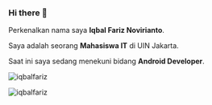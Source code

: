 ### Hi there 👋

Perkenalkan nama saya **Iqbal Fariz Novirianto**.  

Saya adalah seorang **Mahasiswa IT** di UIN Jakarta.  

Saat ini saya sedang menekuni bidang **Android Developer**.  


<p>&nbsp;<img align="left" src="https://github-readme-stats.vercel.app/api?username=iqbalfariz&show_icons=true&locale=en&theme=dark" alt="iqbalfariz" /></p>
<p><img align="center" src="https://github-readme-stats.vercel.app/api/top-langs?username=iqbalfariz&show_icons=true&locale=en&layout=compact&theme=dark" alt="iqbalfariz" /></p>


<!--
**iqbalfariz/iqbalfariz** is a ✨ _special_ ✨ repository because its `README.md` (this file) appears on your GitHub profile.

Here are some ideas to get you started:

- 🔭 I’m currently working on ...
- 🌱 I’m currently learning ...
- 👯 I’m looking to collaborate on ...
- 🤔 I’m looking for help with ...
- 💬 Ask me about ...
- 📫 How to reach me: ...
- 😄 Pronouns: ...
- ⚡ Fun fact: ...
-->

